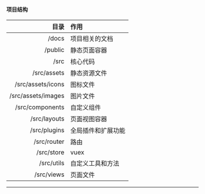 #### 项目结构

|               目录 | 作用               |
| -----------------: | :----------------- |
|              /docs | 项目相关的文档     |
|            /public | 静态页面容器       |
|               /src | 核心代码           |
|        /src/assets | 静态资源文件       |
|  /src/assets/icons | 图标文件           |
| /src/assets/images | 图片文件           |
|    /src/components | 自定义组件         |
|       /src/layouts | 页面视图容器       |
|       /src/plugins | 全局插件和扩展功能 |
|        /src/router | 路由               |
|         /src/store | vuex               |
|         /src/utils | 自定义工具和方法   |
|         /src/views | 页面文件           |

-----